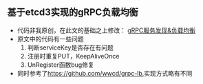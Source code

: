 

## 基于etcd3实现的gRPC负载均衡


- 代码非我原创，在此文的基础之上修改： [gRPC服务发现&负载均衡](https://segmentfault.com/a/1190000008672912)
- 原文中的代码有一些问题
    1. 判断serviceKey是否存在有问题
    2. 注册时重复PUT，KeepAliveOnce
    3. UnRegister函数bug修复
- 同时参考了<https://github.com/wwcd/grpc-lb>,实现方式略有不同